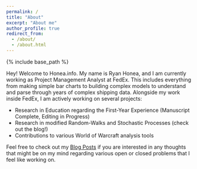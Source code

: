```yaml
---
permalink: /
title: "About"
excerpt: "About me"
author_profile: true
redirect_from: 
  - /about/
  - /about.html
---
```


{% include base_path %}

Hey! Welcome to Honea.info. My name is Ryan Honea, and I am currently working as Project Management Analyst at FedEx. This includes everything from making simple bar charts to building complex models to understand and parse through years of complex shipping data. Alongside my work inside FedEx, I am actively working on several projects:

* Research in Education regarding the First-Year Experience (Manuscript Complete, Editing in Progress)
* Research in modified Random-Walks and Stochastic Processes (check out the blog!)
* Contributions to various World of Warcraft analysis tools

Feel free to check out my [Blog Posts](http://honea.info/year-archive/) if you are interested in any thoughts that might be on my mind regarding various open or closed problems that I feel like working on.

